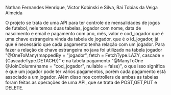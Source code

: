 Nathan Fernandes Henrique,
Victor Kobinski e Silva,
Raí Tobias da Veiga Almeida

O projeto se trata de uma API para ter controle de mensalidades de jogos de futebol, nele temos duas tabelas, jogador com nome, data de nascimento e email e pagamento com ano, mês, valor e cod_jogador
que é uma chave estrangeira vinda da tabela de jogador, que é o id_jogador, já que é necessário que cada pagamento tenha relação com um jogador. Para fazer a relação de chave estrangeira no java foi utilizado
na tabela jogador "@OneToMany(mappedBy = "jogador", fetch = FetchType.LAZY, cascade = {CascadeType.DETACH})" e na tabela pagamento "@ManyToOne @JoinColumn(name = "cod_jogador", nullable = false)", o que isso
significa é que um jogador pode ter vários pagamentos, porém cada pagamento está associado a um jogador. Além disso nos controllers de ambas as tabelas foram feitas as operações de uma API, que se trata de 
POST,GET,PUT e DELETE. 
